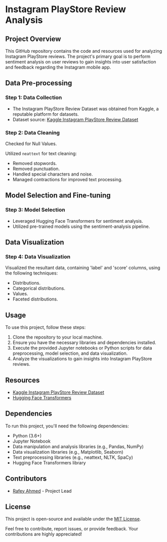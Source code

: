 <h1>Instagram PlayStore Review Analysis</h1>
    <h2>Project Overview</h2>
    <p>This GitHub repository contains the code and resources used for analyzing Instagram PlayStore reviews. The project's primary goal is to perform sentiment analysis on user reviews to gain insights into user satisfaction and feedback regarding the Instagram mobile app.</p>
    <h2>Data Pre-processing</h2>
    <h3>Step 1: Data Collection</h3>
    <ul>
        <li>The Instagram PlayStore Review Dataset was obtained from Kaggle, a reputable platform for datasets.</li>
        <li>Dataset source: <a href="https://www.kaggle.com/datasets/saloni1712/instagram-play-store-reviews">Kaggle Instagram PlayStore Review Dataset</a></li>
    </ul>
    <h3>Step 2: Data Cleaning</h3>
    <p>Checked for Null Values.</p>
    <p>Utilized <code>neattext</code> for text cleaning:</p>
    <ul>
        <li>Removed stopwords.</li>
        <li>Removed punctuation.</li>
        <li>Handled special characters and noise.</li>
        <li>Managed contractions for improved text processing.</li>
    </ul>
    <h2>Model Selection and Fine-tuning</h2>
    <h3>Step 3: Model Selection</h3>
    <ul>
        <li>Leveraged Hugging Face Transformers for sentiment analysis.</li>
        <li>Utilized pre-trained models using the sentiment-analysis pipeline.</li>
    </ul>
    <h2>Data Visualization</h2>
    <h3>Step 4: Data Visualization</h3>
    <p>Visualized the resultant data, containing 'label' and 'score' columns, using the following techniques:</p>
    <ul>
        <li>Distributions.</li>
        <li>Categorical distributions.</li>
        <li>Values.</li>
        <li>Faceted distributions.</li>
    </ul>
    <h2>Usage</h2>
    <p>To use this project, follow these steps:</p>
    <ol>
        <li>Clone the repository to your local machine.</li>
        <li>Ensure you have the necessary libraries and dependencies installed.</li>
        <li>Execute the provided Jupyter notebooks or Python scripts for data preprocessing, model selection, and data visualization.</li>
        <li>Analyze the visualizations to gain insights into Instagram PlayStore reviews.</li>
    </ol>
    <h2>Resources</h2>
    <ul>
        <li><a href="https://www.kaggle.com/datasets/saloni1712/instagram-play-store-reviews">Kaggle Instagram PlayStore Review Dataset</a></li>
        <li><a href="https://huggingface.co/transformers/">Hugging Face Transformers</a></li>
    </ul>
    <h2>Dependencies</h2>
    <p>To run this project, you'll need the following dependencies:</p>
    <ul>
        <li>Python (3.6+)</li>
        <li>Jupyter Notebook</li>
        <li>Data manipulation and analysis libraries (e.g., Pandas, NumPy)</li>
        <li>Data visualization libraries (e.g., Matplotlib, Seaborn)</li>
        <li>Text preprocessing libraries (e.g., neattext, NLTK, SpaCy)</li>
        <li>Hugging Face Transformers library</li>
    </ul>
    <h2>Contributors</h2>
    <ul>
        <li><a href="https://github.com/rafey1104">Rafey Ahmed</a> - Project Lead</li>
    </ul>
    <h2>License</h2>
    <p>This project is open-source and available under the <a href="LICENSE">MIT License</a>.</p>
    <p>Feel free to contribute, report issues, or provide feedback. Your contributions are highly appreciated!</p>

